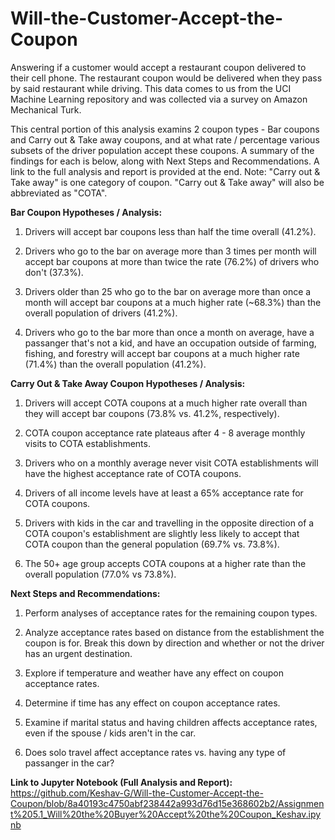 # Will-the-Customer-Accept-the-Coupon
Answering if a  customer would accept a restaurant coupon delivered to their cell phone. The restaurant coupon would be delivered when they pass by said restaurant while driving. This data comes to us from the UCI Machine Learning repository and was collected via a survey on Amazon Mechanical Turk.

This central portion of this analysis examins 2 coupon types - Bar coupons and Carry out & Take away coupons, and at what rate / percentage various subsets of the driver population accept these coupons. A summary of the findings for each is below, along with Next Steps and Recommendations. A link to the full analysis and report is provided at the end. Note: "Carry out & Take away" is one category of coupon. "Carry out & Take away" will also be abbreviated as "COTA".


**Bar Coupon Hypotheses / Analysis:**

1. Drivers will accept bar coupons less than half the time overall (41.2%).

2. Drivers who go to the bar on average more than 3 times per month will accept bar coupons at more than twice the rate (76.2%) of drivers who don't (37.3%).

3. Drivers older than 25 who go to the bar on average more than once a month will accept bar coupons at a much higher rate (~68.3%) than the overall population of drivers (41.2%).

4. Drivers who go to the bar more than once a month on average, have a passanger that's not a kid, and have an occupation outside of farming, fishing, and forestry will accept bar coupons at a much higher rate (71.4%) than the overall population (41.2%).



**Carry Out & Take Away Coupon Hypotheses / Analysis:**

1. Drivers will accept COTA coupons at a much higher rate overall than they will accept bar coupons (73.8% vs. 41.2%, respectively).
  
2. COTA coupon acceptance rate plateaus after 4 - 8 average monthly visits to COTA establishments.
   
3. Drivers who on a monthly average never visit COTA establishments will have the highest acceptance rate of COTA coupons.

4. Drivers of all income levels have at least a 65% acceptance rate for COTA coupons.

5. Drivers with kids in the car and travelling in the opposite direction of a COTA coupon's establishment are slightly less likely to accept that COTA coupon than the general population (69.7% vs. 73.8%).

6. The 50+ age group accepts COTA coupons at a higher rate than the overall population (77.0% vs 73.8%).



**Next Steps and Recommendations:**

1. Perform analyses of acceptance rates for the remaining coupon types.

2. Analyze acceptance rates based on distance from the establishment the coupon is for. Break this down by direction and whether or not the driver has an urgent destination.

3. Explore if temperature and weather have any effect on coupon acceptance rates.

4. Determine if time has any effect on coupon acceptance rates.

5. Examine if marital status and having children affects acceptance rates, even if the spouse / kids aren't in the car.

6. Does solo travel affect acceptance rates vs. having any type of passanger in the car? 



**Link to Jupyter Notebook (Full Analysis and Report):**
https://github.com/Keshav-G/Will-the-Customer-Accept-the-Coupon/blob/8a40193c4750abf238442a993d76d15e368602b2/Assignment%205.1_Will%20the%20Buyer%20Accept%20the%20Coupon_Keshav.ipynb
